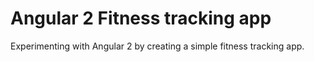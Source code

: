 # Angular 2 Fitness tracking app

Experimenting with Angular 2 by creating a simple fitness tracking app.
